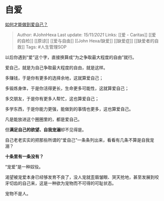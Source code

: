 # 自爱
[如何才能做到爱自己？](https://www.zhihu.com/question/23387667/answer/2222362783)

> Author: #JohnHexa 
Last update: *15/11/2021* 
Links: [[爱 - Caritas]] [[爱的自检]] [[原谅]] [[爱与自由]] [[John Hexa/缺爱]] [[缺爱症]] [[缺爱者的自救]]
Tags: #人生管理SOP 

以后你遇到“爱”这个字，直接换算成“为之争取最大程度的自由”就行。

爱自己，就是为自己争取最大程度的自由，就是这样。

多赚钱，于是你有更多的选择余地，这就算爱自己；

多锻炼身体，于是你活得更长，生命更多可能性，这就算爱自己；

多交朋友，于是你有更多人帮忙，这也算爱自己；

多学东西，于是你能力更强，能做到的事情也更多，这也算爱自己。

凡是能放进这个圈圈里的，都是爱自己。

  

但**满足自己的欲望、自我宠溺**却不见得是。

  

自己老老实实的把那些所谓的“爱自己”一条条列出来，看看有几条不算是自我宠溺？

**十条里有一条没有？**

  

“宠爱”是一种奴役。

渴望被宠爱本身已经够发育不良了，没人宠就歪眉皱眼、哭天抢地，甚至发展到咬牙切齿的自己来，这是一种欲为宠物而不可得的可耻状态。

宠物不是人。

 